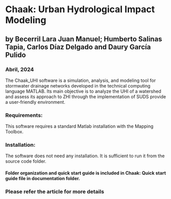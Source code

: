 # Chaak: Urban Hydrological Impact Modeling 
## by Becerril Lara Juan Manuel; Humberto Salinas Tapia, Carlos Díaz Delgado and Daury García Pulido
### Abril, 2024

The Chaak_UHI software is a simulation, analysis, and modeling tool for stormwater drainage networks developed in the technical computing language MATLAB. Its main objective is to analyze the UHI of a watershed and assess its approach to ZHI through the implementation of SUDS provide a user-friendly environment. 

### Requirements:
This software requires a standard Matlab installation with the Mapping Toolbox.

### Installation:
The software does not need any installation. It is sufficient to run it from the source code folder.

#### Folder organization and quick start guide is included in Chaak: Quick start guide file in documentation folder. 

### Please refer the article for more details 
